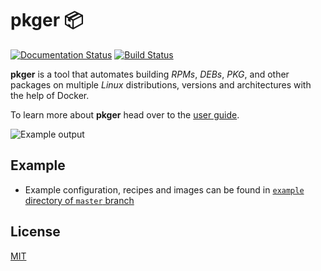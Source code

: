 # pkger 📦

[![Documentation Status](https://github.com/wojciechkepka/pkger/actions/workflows/docs.yml/badge.svg)](https://wojciechkepka.github.io/pkger/)
[![Build Status](https://github.com/wojciechkepka/pkger/workflows/pkger%20CI/badge.svg)](https://github.com/wojciechkepka/pkger/actions?query=workflow%3A%22pkger+CI%22)

**pkger** is a tool that automates building *RPMs*, *DEBs*, *PKG*, and other packages on multiple *Linux* distributions, versions and architectures with the help of Docker.

To learn more about **pkger** head over to the [user guide](https://wojciechkepka.github.io/pkger/).

![Example output](https://github.com/wojciechkepka/pkger/blob/master/assets/example_output.png)


## Example

 - Example configuration, recipes and images can be found in [`example` directory of `master` branch](https://github.com/wojciechkepka/pkger/tree/master/example)

## License
[MIT](https://github.com/wojciechkepka/pkger/blob/master/LICENSE)

